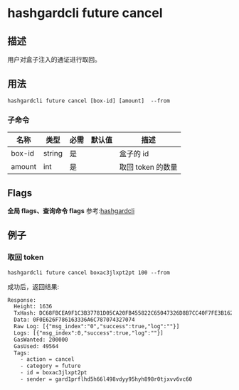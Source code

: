 # hashgardcli future cancel

## 描述
用户对盒子注入的通证进行取回。



## 用法
```shell
hashgardcli future cancel [box-id] [amount]  --from
```



### 子命令

| 名称   | 类型   | 必需 | 默认值 | 描述           |
| ------ | ------ | -------- | ------ | -------------- |
| box-id | string | 是       |        | 盒子的 id   |
| amount | int    | 是       |        | 取回 token 的数量 |



## Flags

**全局 flags、查询命令 flags** 参考:[hashgardcli](../README.md)

## 例子
### 取回 token

```shell
hashgardcli future cancel boxac3jlxpt2pt 100 --from
```



成功后，返回结果:

```txt
Response:
  Height: 1636
  TxHash: DC68FBCEA9F1C3B37781D05CA20FB455822C65047326D8B7CC40F7FE3B162E90
  Data: 0F0E626F786163336A6C787074327074
  Raw Log: [{"msg_index":"0","success":true,"log":""}]
  Logs: [{"msg_index":0,"success":true,"log":""}]
  GasWanted: 200000
  GasUsed: 49564
  Tags:
    - action = cancel
    - category = future
    - id = boxac3jlxpt2pt
    - sender = gard1prflhd5h66l498vdyy95hyh898r0tjxvv6vc60
```
